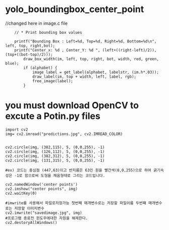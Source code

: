 # yolo_boundingbox_center_point

//changed here in image.c file

	    // * Print bounding box values 
    
	    printf("Bounding Box : Left=%d, Top=%d, Right=%d, Bottom=%d\n", left, top, right,bot);
	    printf("Center_x: %d , Center_Y: %d ", (left+((right-left)/2)),(top+((bot-top)/2))); 
            draw_box_width(im, left, top, right, bot, width, red, green, blue);
            if (alphabet) {
                image label = get_label(alphabet, labelstr, (im.h*.03));
                draw_label(im, top + width, left, label, rgb);
                free_image(label);
            }

# you must download OpenCV to excute a Potin.py files
    import cv2
    img= cv2.imread("predictions.jpg", cv2.IMREAD_COLOR)


    cv2.circle(img, (382,115), 5, (0,0,255), -1)
    cv2.circle(img, (126,112), 5, (0,0,255), -1)
    cv2.circle(img, (382,312), 5, (0,0,255), -1)
    cv2.circle(img, (131,315), 5, (0,0,255), -1)

    #ex) 코드는 중심점 (447,63)이고 반지름은 63인 원을 빨간색(0,0,255)으로 하여 굵기속성은 -1로 함으로써 도형을 채움형태로 그리는 코드입니다.

    cv2.namedWindow('center points')
    cv2.imshow("center points", img)
    cv2.waitKey(0)

    #imwrite를 사용해서 파일로저장가능 첫번째 매개변수로는 저장할 파일이름 두번쨰 매개변수로는 저장할 이미지변수
    cv2.imwrite("savedimage.jpg", img)
    #프로그램 종료전 윈도우에대한 자원을 해제한다.
    cv2.destoryAllWindows() 
